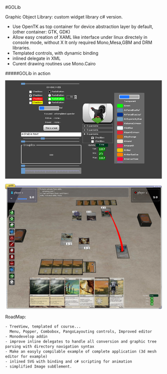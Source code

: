 #GOLib

Graphic Object Library: custom widget library c# version.

- Use OpenTK as top container for device abstraction layer by default, (other container: GTK, GDK)
- Allow easy creation of XAML like interface under linux directely in console mode, without X
  It only required Mono,Mesa,GBM and DRM libraries.
- Templated controls, with dynamic binding
- inlined delegate in XML
- Curent drawing routines use Mono.Cairo

#####GOLib in action

![GOLib in action](/screenshot2.png?raw=true "golib")

![GOLib in action](/magic3d.png?raw=true "Magic3d")

RoadMap:

	- TreeView, templated of course...
	  Menu, Popper, Combobox, PangoLayouting controls, Improved editor
	- Monodevelop addin
	- improve inline delegates to handle all conversion and graphic tree parsing with directory navigation syntax
	- Make an easyly compilable example of complete application (3d mesh editor for example)
	- inlined SVG with binding and c# scripting for animation
	- simplified Image subElement.
